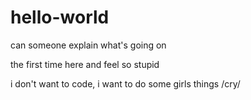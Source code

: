 # hello-world
can someone explain what's going on

the first time here and feel so stupid 

i don't want to code, i want to do some girls things
/cry/
